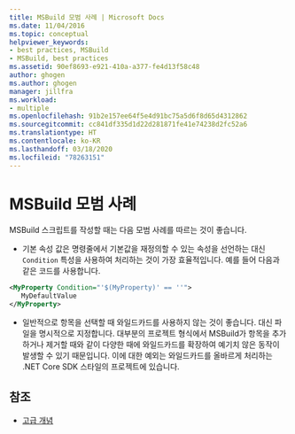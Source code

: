 ```yaml
---
title: MSBuild 모범 사례 | Microsoft Docs
ms.date: 11/04/2016
ms.topic: conceptual
helpviewer_keywords:
- best practices, MSBuild
- MSBuild, best practices
ms.assetid: 90ef8693-e921-410a-a377-fe4d13f58c48
author: ghogen
ms.author: ghogen
manager: jillfra
ms.workload:
- multiple
ms.openlocfilehash: 91b2e157ee64f5e4d91bc75a5d6f8d65d4312862
ms.sourcegitcommit: cc841df335d1d22d281871fe41e74238d2fc52a6
ms.translationtype: HT
ms.contentlocale: ko-KR
ms.lasthandoff: 03/18/2020
ms.locfileid: "78263151"
---
```

# <a name="msbuild-best-practices"></a>MSBuild 모범 사례

MSBuild 스크립트를 작성할 때는 다음 모범 사례를 따르는 것이 좋습니다.

- 기본 속성 값은 명령줄에서 기본값을 재정의할 수 있는 속성을 선언하는 대신 `Condition` 특성을 사용하여 처리하는 것이 가장 효율적입니다. 예를 들어 다음과 같은 코드를 사용합니다.

```xml
<MyProperty Condition="'$(MyProperty)' == ''">
   MyDefaultValue
</MyProperty>
```

- 일반적으로 항목을 선택할 때 와일드카드를 사용하지 않는 것이 좋습니다. 대신 파일을 명시적으로 지정합니다. 대부분의 프로젝트 형식에서 MSBuild가 항목을 추가하거나 제거할 때와 같이 다양한 때에 와일드카드를 확장하여 예기치 않은 동작이 발생할 수 있기 때문입니다. 이에 대한 예외는 와일드카드를 올바르게 처리하는 .NET Core SDK 스타일의 프로젝트에 있습니다.

## <a name="see-also"></a>참조

- [고급 개념](../msbuild/msbuild-advanced-concepts.md)
